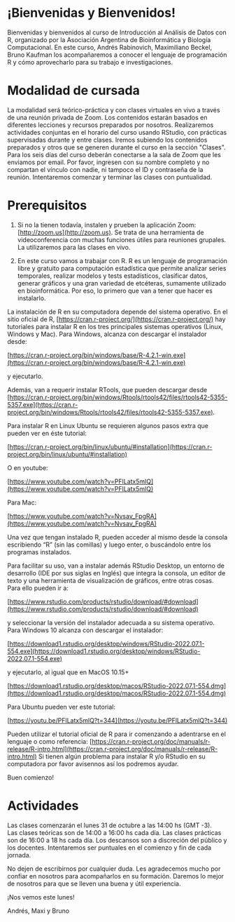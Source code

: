 # ¡Bienvenidas y Bienvenidos!

Bienvenidas y bienvenidos al curso de Introducción al Análisis de Datos con R, organizado por la Asociación Argentina de Bioinformática y Biología Computacional. En este curso, Andrés Rabinovich, Maximiliano Beckel, Bruno Kaufman los acompañaremos a conocer el lenguaje de programación R y cómo aprovecharlo para su trabajo e investigaciones.

# Modalidad de cursada
La modalidad será teórico-práctica y con clases virtuales en vivo a través de una reunión privada de Zoom. Los contenidos estarán basados en diferentes lecciones y recursos preparados por nosotros. Realizaremos actividades conjuntas en el horario del curso usando RStudio, con prácticas supervisadas durante y entre clases. Iremos subiendo los contenidos preparados y otros que se generen durante el curso en la sección "Clases".  
Para los seis días del curso deberán conectarse a la sala de Zoom que les enviamos por email.
Por favor, ingresen con su nombre completo y no compartan el vínculo con nadie, ni tampoco el ID y contraseña de la reunión. Intentaremos comenzar y terminar las clases con puntualidad.

# Prerequisitos
1) Si no la tienen todavía, instalen y prueben la aplicación Zoom: [http://zoom.us](http://zoom.us). Se trata de una herramienta de videoconferencia con muchas funciones útiles para reuniones grupales. La utilizaremos para las clases en vivo.

2) En este curso vamos a trabajar con R. R es un lenguaje de programación libre y gratuito para computación estadística que permite analizar series temporales, realizar modelos y tests estadísticos, clasificar datos, generar gráficos y una gran variedad de etcéteras, sumamente utilizado en bioinformática. Por eso, lo primero que van a tener que hacer es instalarlo.

La instalación de R en su computadora depende del sistema operativo. En el sitio oficial de R, [https://cran.r-project.org/](https://cran.r-project.org/) hay tutoriales para instalar R en los tres principales sistemas operativos (Linux, Windows y Mac). Para Windows, alcanza con descargar el instalador desde:

[https://cran.r-project.org/bin/windows/base/R-4.2.1-win.exe](https://cran.r-project.org/bin/windows/base/R-4.2.1-win.exe)

y ejecutarlo.

Además, van a requerir instalar RTools, que pueden descargar desde [https://cran.r-project.org/bin/windows/Rtools/rtools42/files/rtools42-5355-5357.exe](https://cran.r-project.org/bin/windows/Rtools/rtools42/files/rtools42-5355-5357.exe).

Para instalar R en Linux Ubuntu se requieren algunos pasos extra que pueden ver en éste tutorial:

[https://cran.r-project.org/bin/linux/ubuntu/#installation](https://cran.r-project.org/bin/linux/ubuntu/#installation)

O en youtube:

[https://www.youtube.com/watch?v=PFlLatx5mlQ](https://www.youtube.com/watch?v=PFlLatx5mlQ)

Para Mac:

[https://www.youtube.com/watch?v=Nvsav_FpgRA](https://www.youtube.com/watch?v=Nvsav_FpgRA)

Una vez que tengan instalado R, pueden acceder al mismo desde la consola escribiendo “R” (sin las comillas) y luego enter, o buscándolo entre los programas instalados.

Para facilitar su uso, van a instalar además RStudio Desktop, un entorno de desarrollo (IDE por sus siglas en Inglés) que integra la consola, un editor de texto y una herramienta de visualización de gráficos, entre otras cosas. Para ello pueden ir a:

[https://www.rstudio.com/products/rstudio/download/#download](https://www.rstudio.com/products/rstudio/download/#download)

y seleccionar la versión del instalador adecuada a su sistema operativo. Para Windows 10 alcanza con descargar el instalador:

[https://download1.rstudio.org/desktop/windows/RStudio-2022.07.1-554.exe](https://download1.rstudio.org/desktop/windows/RStudio-2022.07.1-554.exe)

y ejecutarlo, al igual que en MacOS 10.15+

[https://download1.rstudio.org/desktop/macos/RStudio-2022.07.1-554.dmg](https://download1.rstudio.org/desktop/macos/RStudio-2022.07.1-554.dmg)

Para Ubuntu pueden ver este tutorial:

[https://youtu.be/PFlLatx5mlQ?t=344](https://youtu.be/PFlLatx5mlQ?t=344)

Pueden utilizar el tutorial oficial de R para ir comenzando a adentrarse en el lenguaje o como referencia: [https://cran.r-project.org/doc/manuals/r-release/R-intro.html](https://cran.r-project.org/doc/manuals/r-release/R-intro.html)
Si tienen algún problema para instalar R y/o RStudio en su computadora por favor avisennos así los podremos ayudar.

Buen comienzo!

# Actividades
Las clases comenzarán el lunes 31 de octubre a las 14:00 hs (GMT -3).  
Las clases teóricas son de 14:00 a 16:00 hs cada día.
Las clases prácticas son de 16:00 a 18 hs cada día.
Los descansos son a discreción del público y los docentes.
Intentaremos ser puntuales en el comienzo y fin de cada jornada.

No dejen de escribirnos por cualquier duda. Les agradecemos mucho por confiar en nosotros para acompañarlos en su formación. Daremos lo mejor de nosotros para que se lleven una buena y útil experiencia.

¡Nos vemos este lunes!

Andrés, Maxi y Bruno
